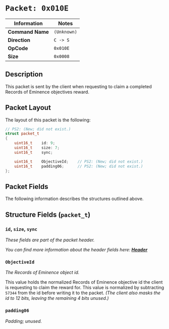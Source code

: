# `Packet: 0x010E`

| Information               | Notes |
|---                        |---    |
| **Command Name**          | `(Unknown)` |
| **Direction**             | `C -> S` |
| **OpCode**                | `0x010E` |
| **Size**                  | `0x0008` |

## Description

This packet is sent by the client when requesting to claim a completed Records of Eminence objectives reward.

## Packet Layout

The layout of this packet is the following:

```cpp
// PS2: (New; did not exist.)
struct packet_t
{
    uint16_t    id: 9;
    uint16_t    size: 7;
    uint16_t    sync;

    uint16_t    ObjectiveId;    // PS2: (New; did not exist.)
    uint16_t    padding06;      // PS2: (New; did not exist.)
};
```

## Packet Fields

The following information describes the structures outlined above.

## Structure Fields (`packet_t`)

### `id`, `size`, `sync`

_These fields are part of the packet header._

_You can find more information about the header fields here: [**Header**](/world/HEADER.md)_

### `ObjectiveId`

_The Records of Eminence object id._

This value holds the normalized Records of Eminence objective id the client is requesting to claim the reward for. This value is normalized by subtracting `57344` from the id before writing it to the packet. _(The client also masks the id to 12 bits, leaving the remaining 4 bits unused.)_

### `padding06`

_Padding; unused._
